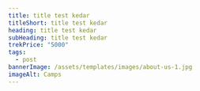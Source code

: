 ```yaml
---
title: title test kedar
titleShort: title test kedar
heading: title test kedar
subHeading: title test kedar
trekPrice: "5000"
tags:
  - post
bannerImage: /assets/templates/images/about-us-1.jpg
imageAlt: Camps
---
```


